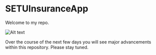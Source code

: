 # SETUInsuranceApp

Welcome to my repo.


![Alt text](https://preview.redd.it/rx2yvwaecxq61.png?auto=webp&s=18dcb435c3c35c6ab9fc26ed513c75aac1d50c59)

Over the course of the next few days you will see major advancements within this repository. Please stay tuned.
